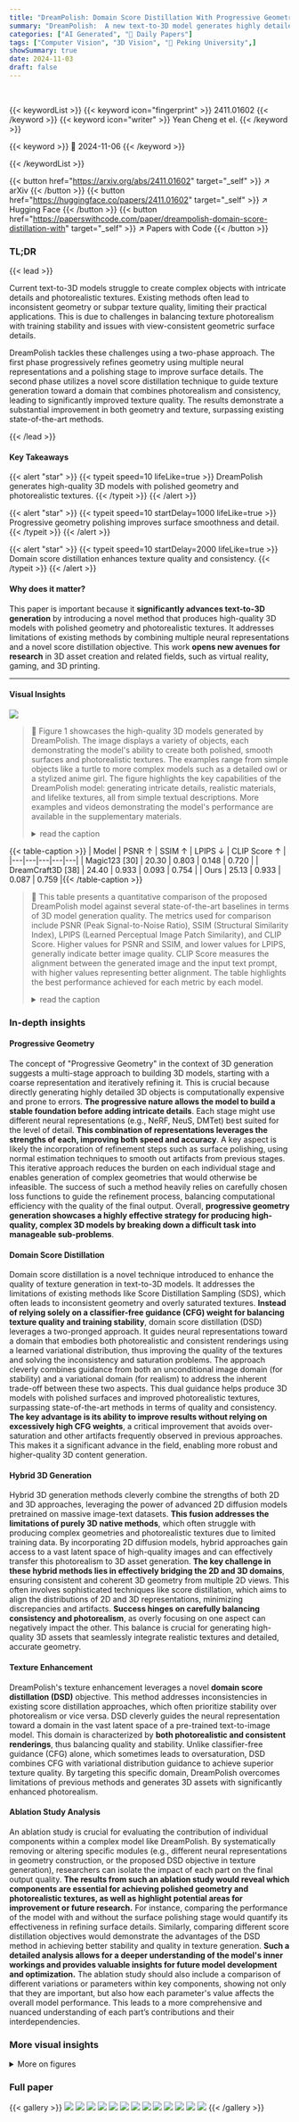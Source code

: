 ```yaml
---
title: "DreamPolish: Domain Score Distillation With Progressive Geometry Generation"
summary: "DreamPolish:  A new text-to-3D model generates highly detailed 3D objects with polished surfaces and realistic textures using progressive geometry refinement and a novel domain score distillation tech..."
categories: ["AI Generated", "🤗 Daily Papers"]
tags: ["Computer Vision", "3D Vision", "🏢 Peking University",]
showSummary: true
date: 2024-11-03
draft: false
---
```


<br>

{{< keywordList >}}
{{< keyword icon="fingerprint" >}} 2411.01602 {{< /keyword >}}
{{< keyword icon="writer" >}} Yean Cheng et el. {{< /keyword >}}
 
{{< keyword >}} 🤗 2024-11-06 {{< /keyword >}}
 
{{< /keywordList >}}

{{< button href="https://arxiv.org/abs/2411.01602" target="_self" >}}
↗ arXiv
{{< /button >}}
{{< button href="https://huggingface.co/papers/2411.01602" target="_self" >}}
↗ Hugging Face
{{< /button >}}
{{< button href="https://paperswithcode.com/paper/dreampolish-domain-score-distillation-with" target="_self" >}}
↗ Papers with Code
{{< /button >}}


### TL;DR


{{< lead >}}

Current text-to-3D models struggle to create complex objects with intricate details and photorealistic textures.  Existing methods often lead to inconsistent geometry or subpar texture quality, limiting their practical applications. This is due to challenges in balancing texture photorealism with training stability and issues with view-consistent geometric surface details. 

DreamPolish tackles these challenges using a two-phase approach. The first phase progressively refines geometry using multiple neural representations and a polishing stage to improve surface details.  The second phase utilizes a novel score distillation technique to guide texture generation toward a domain that combines photorealism and consistency, leading to significantly improved texture quality.  The results demonstrate a substantial improvement in both geometry and texture, surpassing existing state-of-the-art methods.

{{< /lead >}}


#### Key Takeaways

{{< alert "star" >}}
{{< typeit speed=10 lifeLike=true >}} DreamPolish generates high-quality 3D models with polished geometry and photorealistic textures. {{< /typeit >}}
{{< /alert >}}

{{< alert "star" >}}
{{< typeit speed=10 startDelay=1000 lifeLike=true >}} Progressive geometry polishing improves surface smoothness and detail. {{< /typeit >}}
{{< /alert >}}

{{< alert "star" >}}
{{< typeit speed=10 startDelay=2000 lifeLike=true >}} Domain score distillation enhances texture quality and consistency. {{< /typeit >}}
{{< /alert >}}

#### Why does it matter?
This paper is important because it **significantly advances text-to-3D generation** by introducing a novel method that produces high-quality 3D models with polished geometry and photorealistic textures.  It addresses limitations of existing methods by combining multiple neural representations and a novel score distillation objective. This work **opens new avenues for research** in 3D asset creation and related fields, such as virtual reality, gaming, and 3D printing.

------
#### Visual Insights



![](https://arxiv.org/html/2411.01602/x1.png)

> 🔼 Figure 1 showcases the high-quality 3D models generated by DreamPolish.  The image displays a variety of objects, each demonstrating the model's ability to create both polished, smooth surfaces and photorealistic textures. The examples range from simple objects like a turtle to more complex models such as a detailed owl or a stylized anime girl.  The figure highlights the key capabilities of the DreamPolish model: generating intricate details, realistic materials, and lifelike textures, all from simple textual descriptions.  More examples and videos demonstrating the model's performance are available in the supplementary materials.
> <details>
> <summary>read the caption</summary>
> Figure 1: DreamPolish excels in producing 3D models with polished geometry and photorealistic texture. Please refer to the supplemental material for more results and videos.
> </details>





{{< table-caption >}}
| Model | PSNR ↑ | SSIM ↑ | LPIPS ↓ | CLIP Score ↑ |
|---|---|---|---|---|
| Magic123 [30] | 20.30 | 0.803 | 0.148 | 0.720 |
| DreamCraft3D [38] | 24.40 | 0.933 | 0.093 | 0.754 |
| Ours | 25.13 | 0.933 | 0.087 | 0.759 |{{< /table-caption >}}

> 🔼 This table presents a quantitative comparison of the proposed DreamPolish model against several state-of-the-art baselines in terms of 3D model generation quality.  The metrics used for comparison include PSNR (Peak Signal-to-Noise Ratio), SSIM (Structural Similarity Index), LPIPS (Learned Perceptual Image Patch Similarity), and CLIP Score.  Higher values for PSNR and SSIM, and lower values for LPIPS, generally indicate better image quality.  CLIP Score measures the alignment between the generated image and the input text prompt, with higher values representing better alignment. The table highlights the best performance achieved for each metric by each model.
> <details>
> <summary>read the caption</summary>
> Table 1: Quantitative Comparison Results. ↑↑\uparrow↑ (↓↓\downarrow↓) indicates that higher (lower) is better. We highlight the best score in boldface.
> </details>





### In-depth insights


#### Progressive Geometry
The concept of "Progressive Geometry" in the context of 3D generation suggests a multi-stage approach to building 3D models, starting with a coarse representation and iteratively refining it.  This is crucial because directly generating highly detailed 3D objects is computationally expensive and prone to errors.  **The progressive nature allows the model to build a stable foundation before adding intricate details**.  Each stage might use different neural representations (e.g., NeRF, NeuS, DMTet) best suited for the level of detail.  **This combination of representations leverages the strengths of each, improving both speed and accuracy**. A key aspect is likely the incorporation of refinement steps such as surface polishing, using normal estimation techniques to smooth out artifacts from previous stages.  This iterative approach reduces the burden on each individual stage and enables generation of complex geometries that would otherwise be infeasible.  The success of such a method heavily relies on carefully chosen loss functions to guide the refinement process, balancing computational efficiency with the quality of the final output.  Overall, **progressive geometry generation showcases a highly effective strategy for producing high-quality, complex 3D models by breaking down a difficult task into manageable sub-problems**.

#### Domain Score Distillation
Domain score distillation is a novel technique introduced to enhance the quality of texture generation in text-to-3D models.  It addresses the limitations of existing methods like Score Distillation Sampling (SDS), which often leads to inconsistent geometry and overly saturated textures.  **Instead of relying solely on a classifier-free guidance (CFG) weight for balancing texture quality and training stability**, domain score distillation (DSD) leverages a two-pronged approach. It guides neural representations toward a domain that embodies both photorealistic and consistent renderings using a learned variational distribution, thus improving the quality of the textures and solving the inconsistency and saturation problems.  The approach cleverly combines guidance from both an unconditional image domain (for stability) and a variational domain (for realism) to address the inherent trade-off between these two aspects. This dual guidance helps produce 3D models with polished surfaces and improved photorealistic textures, surpassing state-of-the-art methods in terms of quality and consistency. **The key advantage is its ability to improve results without relying on excessively high CFG weights**, a critical improvement that avoids over-saturation and other artifacts frequently observed in previous approaches.  This makes it a significant advance in the field, enabling more robust and higher-quality 3D content generation.

#### Hybrid 3D Generation
Hybrid 3D generation methods cleverly combine the strengths of both 2D and 3D approaches, leveraging the power of advanced 2D diffusion models pretrained on massive image-text datasets.  **This fusion addresses the limitations of purely 3D native methods**, which often struggle with producing complex geometries and photorealistic textures due to limited training data.  By incorporating 2D diffusion models, hybrid approaches gain access to a vast latent space of high-quality images and can effectively transfer this photorealism to 3D asset generation.  **The key challenge in these hybrid methods lies in effectively bridging the 2D and 3D domains**, ensuring consistent and coherent 3D geometry from multiple 2D views.  This often involves sophisticated techniques like score distillation, which aims to align the distributions of 2D and 3D representations, minimizing discrepancies and artifacts.  **Success hinges on carefully balancing consistency and photorealism**, as overly focusing on one aspect can negatively impact the other.  This balance is crucial for generating high-quality 3D assets that seamlessly integrate realistic textures and detailed, accurate geometry.

#### Texture Enhancement
DreamPolish's texture enhancement leverages a novel **domain score distillation (DSD)** objective.  This method addresses inconsistencies in existing score distillation approaches, which often prioritize stability over photorealism or vice versa. DSD cleverly guides the neural representation toward a domain in the vast latent space of a pre-trained text-to-image model. This domain is characterized by **both photorealistic and consistent renderings**, thus balancing quality and stability.  Unlike classifier-free guidance (CFG) alone, which sometimes leads to oversaturation, DSD combines CFG with variational distribution guidance to achieve superior texture quality.  By targeting this specific domain, DreamPolish overcomes limitations of previous methods and generates 3D assets with significantly enhanced photorealism.

#### Ablation Study Analysis
An ablation study is crucial for evaluating the contribution of individual components within a complex model like DreamPolish.  By systematically removing or altering specific modules (e.g., different neural representations in geometry construction, or the proposed DSD objective in texture generation), researchers can isolate the impact of each part on the final output quality. **The results from such an ablation study would reveal which components are essential for achieving polished geometry and photorealistic textures, as well as highlight potential areas for improvement or future research.** For instance, comparing the performance of the model with and without the surface polishing stage would quantify its effectiveness in refining surface details. Similarly, comparing different score distillation objectives would demonstrate the advantages of the DSD method in achieving better stability and quality in texture generation.  **Such a detailed analysis allows for a deeper understanding of the model's inner workings and provides valuable insights for future model development and optimization.** The ablation study should also include a comparison of different variations or parameters within key components, showing not only that they are important, but also how each parameter's value affects the overall model performance. This leads to a more comprehensive and nuanced understanding of each part’s contributions and their interdependencies.


### More visual insights

<details>
<summary>More on figures
</summary>


![](https://arxiv.org/html/2411.01602/x2.png)

> 🔼 DreamPolish is a text-to-3D generation model.  The figure illustrates its two-stage process. First, a text prompt and corresponding generated image are input.  The model then progressively builds a detailed 3D geometry using multiple neural representations, ensuring a smooth and coherent surface. This is achieved through progressive construction and surface polishing stages, refining the model from a coarse initial representation to a finely detailed one.  Second,  domain score distillation (DSD) is used to improve the texture quality. DSD guides the model towards a domain in the latent space that produces both consistent and photorealistic textures, leveraging both classifier-free guidance (CFG) and variational distribution guidance. The figure shows the architecture highlighting the different components of the geometry and texture generation pipelines, illustrating the flow of information and the interaction between different modules.
> <details>
> <summary>read the caption</summary>
> Figure 2: Overview of DreamPolish. Given a text prompt and its corresponding generated image shown in the top left as input, DreamPolish first progressively constructs a fine-grained 3D geometry with coherent and smoothed surface. Then, DreamPolish leverages DSD as the score distillation objective to guide the representation towards a domain with both consistent and photorealistic texture.
> </details>



![](https://arxiv.org/html/2411.01602/x3.png)

> 🔼 Figure 3 illustrates three different score distillation strategies for enhancing texture quality in 3D model generation. (a) shows the vanilla SDS method, which only provides guidance towards a zero-mean noise distribution, leading to less stable and less photorealistic results. (b) demonstrates VSD and BSD methods that leverage a variational domain for improved texture quality. By incorporating the information of the variational domain, the texture quality is improved, but stability is still a concern. (c) presents the proposed DSD method, which combines guidance from both an unconditional image domain and the variational domain, leading to improved stability and photorealism.  The figure visually compares the resulting sample distributions and guidance domains for each method.
> <details>
> <summary>read the caption</summary>
> Figure 3: Illustration on different score distillation strategies. (a): Vanilla SDS [29] only has guidance direction on zero-mean noise; (b): VSD [41] and BSD [38] utilize a variational domain to improve texture quality; (c): our proposed DSD provides guidance directions toward unconditional image domain and variational domain, further improving the stability and photorealism of rendered texture.
> </details>



![](https://arxiv.org/html/2411.01602/x4.png)

> 🔼 This figure presents a qualitative comparison of 3D models generated by the proposed DreamPolish model and several baseline methods.  Each row shows the same 3D object generated by different methods. The leftmost column shows the ground truth (reference) image. The following columns showcase the results produced by the methods: Ours (DreamPolish), Magic123, DreamCraft3D, DreamFusion, GeoDream, and ProlificDreamer. This comparison highlights DreamPolish's ability to generate 3D objects with significantly improved geometric accuracy and more photorealistic textures compared to the baseline methods.  Supplementary materials contain additional results.
> <details>
> <summary>read the caption</summary>
> Figure 4: Qualitative comparisons with baseline methods. Our method produces 3D objects with high-quality geometry and photorealistic textures. Please refer to the supplementary for more results.
> </details>



![](https://arxiv.org/html/2411.01602/x5.png)

> 🔼 The figure displays a bar chart visualizing the results of a user study comparing DreamPolish against several baseline methods in terms of user preference. Each bar represents a method (DreamPolish, Magic123, DreamCraft3D, GeoDream, DreamFusion, and ProlificDreamer), and the height shows the percentage of participants who selected that method as having the best performance. The chart clearly shows DreamPolish receiving the highest percentage of votes (57%), significantly outperforming other methods, suggesting its superior quality in generating 3D models according to user perception.
> <details>
> <summary>read the caption</summary>
> Figure 5: User study results.
> </details>



![](https://arxiv.org/html/2411.01602/x6.png)

> 🔼 Figure 6 presents an ablation study on the geometry construction phase of the DreamPolish model.  The study examines the impact of different neural representations (NeRF, NeuS, and DMTet) and loss functions on the quality of the generated 3D geometry.  The progressive refinement of geometry quality and surface smoothness across these representations is shown through normal maps.  The experiment also highlights the limitations of a simpler normal smoothing loss ('normal smooth loss') compared to the model's proposed normal loss ('proposed normal loss') in effectively polishing surface artifacts from earlier stages. The results demonstrate that the proposed normal loss is crucial for achieving high-quality, artifact-free 3D models.
> <details>
> <summary>read the caption</summary>
> Figure 6: Ablation study on geometry construction. Geometric quality and surface smoothness in varying representations are progressively refined along the training process. In the surface polishing stage, normal smooth loss ℒablationnovelsubscriptsuperscriptℒnovelablation\mathcal{L}^{\text{novel}}_{\text{ablation}}caligraphic_L start_POSTSUPERSCRIPT novel end_POSTSUPERSCRIPT start_POSTSUBSCRIPT ablation end_POSTSUBSCRIPT is insufficient for surface smoothing while the proposed ℒnormalnovelsubscriptsuperscriptℒnovelnormal\mathcal{L}^{\text{novel}}_{\text{normal}}caligraphic_L start_POSTSUPERSCRIPT novel end_POSTSUPERSCRIPT start_POSTSUBSCRIPT normal end_POSTSUBSCRIPT objective can effectively polish the artifacts generated in previous stages.
> </details>



![](https://arxiv.org/html/2411.01602/x7.png)

> 🔼 This ablation study compares the texture generation quality of different score distillation methods, including the proposed Domain Score Distillation (DSD), using the same 3D geometry as input. The results demonstrate that DSD produces textures with superior photorealism and more detailed features compared to other methods such as Vanilla SDS, VSD, and BSD.
> <details>
> <summary>read the caption</summary>
> Figure 7: Ablation study on texture generation. With the same fixed geometry, the proposed DSD objective produces textures with the most photorealistic details.
> </details>



</details>






### Full paper

{{< gallery >}}
<img src="https://ai-paper-reviewer.com/2411.01602/1.png" class="grid-w50 md:grid-w33 xl:grid-w25" />
<img src="https://ai-paper-reviewer.com/2411.01602/2.png" class="grid-w50 md:grid-w33 xl:grid-w25" />
<img src="https://ai-paper-reviewer.com/2411.01602/3.png" class="grid-w50 md:grid-w33 xl:grid-w25" />
<img src="https://ai-paper-reviewer.com/2411.01602/4.png" class="grid-w50 md:grid-w33 xl:grid-w25" />
<img src="https://ai-paper-reviewer.com/2411.01602/5.png" class="grid-w50 md:grid-w33 xl:grid-w25" />
<img src="https://ai-paper-reviewer.com/2411.01602/6.png" class="grid-w50 md:grid-w33 xl:grid-w25" />
<img src="https://ai-paper-reviewer.com/2411.01602/7.png" class="grid-w50 md:grid-w33 xl:grid-w25" />
<img src="https://ai-paper-reviewer.com/2411.01602/8.png" class="grid-w50 md:grid-w33 xl:grid-w25" />
<img src="https://ai-paper-reviewer.com/2411.01602/9.png" class="grid-w50 md:grid-w33 xl:grid-w25" />
<img src="https://ai-paper-reviewer.com/2411.01602/10.png" class="grid-w50 md:grid-w33 xl:grid-w25" />
<img src="https://ai-paper-reviewer.com/2411.01602/11.png" class="grid-w50 md:grid-w33 xl:grid-w25" />
<img src="https://ai-paper-reviewer.com/2411.01602/12.png" class="grid-w50 md:grid-w33 xl:grid-w25" />
<img src="https://ai-paper-reviewer.com/2411.01602/13.png" class="grid-w50 md:grid-w33 xl:grid-w25" />
{{< /gallery >}}